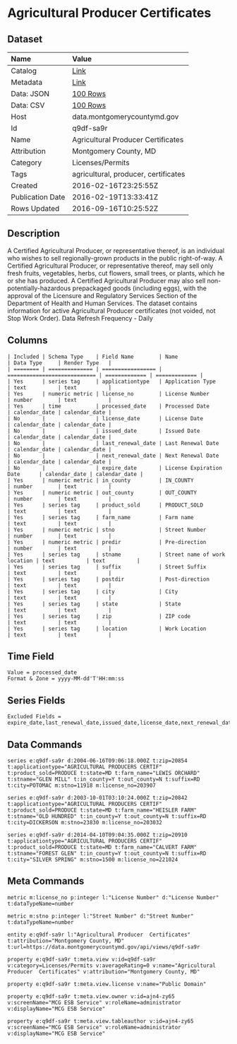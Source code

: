 # Agricultural Producer Certificates

## Dataset

| Name | Value |
| :--- | :---- |
| Catalog | [Link](https://catalog.data.gov/dataset/agricultural-producer-certificates) |
| Metadata | [Link](https://data.montgomerycountymd.gov/api/views/q9df-sa9r) |
| Data: JSON | [100 Rows](https://data.montgomerycountymd.gov/api/views/q9df-sa9r/rows.json?max_rows=100) |
| Data: CSV | [100 Rows](https://data.montgomerycountymd.gov/api/views/q9df-sa9r/rows.csv?max_rows=100) |
| Host | data.montgomerycountymd.gov |
| Id | q9df-sa9r |
| Name | Agricultural Producer Certificates |
| Attribution | Montgomery County, MD |
| Category | Licenses/Permits |
| Tags | agricultural, producer, certificates |
| Created | 2016-02-16T23:25:55Z |
| Publication Date | 2016-02-19T13:33:41Z |
| Rows Updated | 2016-09-16T10:25:52Z |

## Description

A Certified Agricultural Producer, or representative thereof, is an individual who wishes to sell regionally-grown products in the public right-of-way.  A Certified Agricultural Producer, or representative thereof, may sell only fresh fruits, vegetables, herbs, cut flowers, small trees, or plants, which he or she has produced. A Certified Agricultural Producer may also sell non-potentially-hazardous prepackaged goods (including eggs), with the approval of the Licensure and Regulatory Services Section of the Department of Health and Human Services.  The dataset contains information for active Agricultural Producer certificates (not voided, not Stop Work Order).
Data Refresh Frequency - Daily

## Columns

```ls
| Included | Schema Type    | Field Name        | Name                         | Data Type     | Render Type   |
| ======== | ============== | ================= | ============================ | ============= | ============= |
| Yes      | series tag     | applicationtype   | Application Type             | text          | text          |
| Yes      | numeric metric | license_no        | License Number               | number        | text          |
| Yes      | time           | processed_date    | Processed Date               | calendar_date | calendar_date |
| No       |                | license_date      | License Date                 | calendar_date | calendar_date |
| No       |                | issued_date       | Issued Date                  | calendar_date | calendar_date |
| No       |                | last_renewal_date | Last Renewal Date            | calendar_date | calendar_date |
| No       |                | next_renewal_date | Next Renewal Date            | calendar_date | calendar_date |
| No       |                | expire_date       | License Expiration Date      | calendar_date | calendar_date |
| Yes      | numeric metric | in_county         | IN_COUNTY                    | number        | text          |
| Yes      | numeric metric | out_county        | OUT_COUNTY                   | number        | text          |
| Yes      | series tag     | product_sold      | PRODUCT_SOLD                 | text          | text          |
| Yes      | series tag     | farm_name         | Farm name                    | text          | text          |
| Yes      | numeric metric | stno              | Street Number                | number        | text          |
| Yes      | numeric metric | predir            | Pre-direction                | number        | text          |
| Yes      | series tag     | stname            | Street name of work location | text          | text          |
| Yes      | series tag     | suffix            | Street Suffix                | text          | text          |
| Yes      | series tag     | postdir           | Post-direction               | text          | text          |
| Yes      | series tag     | city              | City                         | text          | text          |
| Yes      | series tag     | state             | State                        | text          | text          |
| Yes      | series tag     | zip               | ZIP code                     | text          | text          |
| Yes      | series tag     | location          | Work Location                | text          | text          |
```

## Time Field

```ls
Value = processed_date
Format & Zone = yyyy-MM-dd'T'HH:mm:ss
```

## Series Fields

```ls
Excluded Fields = expire_date,last_renewal_date,issued_date,license_date,next_renewal_date
```

## Data Commands

```ls
series e:q9df-sa9r d:2004-06-16T09:06:18.000Z t:zip=20854 t:applicationtype="AGRICULTURAL PRODUCERS CERTIF" t:product_sold=PRODUCE t:state=MD t:farm_name="LEWIS ORCHARD" t:stname="GLEN MILL" t:in_county=Y t:out_county=N t:suffix=RD t:city=POTOMAC m:stno=11918 m:license_no=203907

series e:q9df-sa9r d:2003-10-01T03:10:24.000Z t:zip=20842 t:applicationtype="AGRICULTURAL PRODUCERS CERTIF" t:product_sold=PRODUCE t:state=MD t:farm_name="HEISLER FARM" t:stname="OLD HUNDRED" t:in_county=Y t:out_county=N t:suffix=RD t:city=DICKERSON m:stno=23830 m:license_no=203032

series e:q9df-sa9r d:2014-04-10T09:04:35.000Z t:zip=20910 t:applicationtype="AGRICULTURAL PRODUCERS CERTIF" t:product_sold=PRODUCE t:state=MD t:farm_name="CALVERT FARM" t:stname="FOREST GLEN" t:in_county=Y t:out_county=N t:suffix=RD t:city="SILVER SPRING" m:stno=1500 m:license_no=221024
```

## Meta Commands

```ls
metric m:license_no p:integer l:"License Number" d:"License Number" t:dataTypeName=number

metric m:stno p:integer l:"Street Number" d:"Street Number" t:dataTypeName=number

entity e:q9df-sa9r l:"Agricultural Producer  Certificates" t:attribution="Montgomery County, MD" t:url=https://data.montgomerycountymd.gov/api/views/q9df-sa9r

property e:q9df-sa9r t:meta.view v:id=q9df-sa9r v:category=Licenses/Permits v:averageRating=0 v:name="Agricultural Producer  Certificates" v:attribution="Montgomery County, MD"

property e:q9df-sa9r t:meta.view.license v:name="Public Domain"

property e:q9df-sa9r t:meta.view.owner v:id=ajn4-zy65 v:screenName="MCG ESB Service" v:roleName=administrator v:displayName="MCG ESB Service"

property e:q9df-sa9r t:meta.view.tableauthor v:id=ajn4-zy65 v:screenName="MCG ESB Service" v:roleName=administrator v:displayName="MCG ESB Service"
```